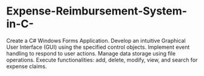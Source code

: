 # Expense-Reimbursement-System-in-C-
Create a C# Windows Forms Application. Develop an intuitive Graphical User Interface (GUI) using the specified control objects. Implement event handling to respond to user actions. Manage data storage using file operations. Execute functionalities: add, delete, modify, view, and search for expense claims.
